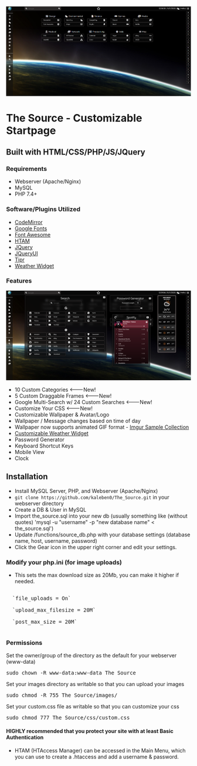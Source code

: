 ![SS1](/screenshots/capture-main.png)

# The Source - Customizable Startpage

## Built with HTML/CSS/PHP/JS/JQuery

### Requirements

- Webserver (Apache/Nginx)
- MySQL
- PHP 7.4+

### Software/Plugins Utilized

- [CodeMirror](https://codemirror.net/)
- [Google Fonts](https://fonts.google.com/)
- [Font Awesome](https://fontawesome.com/)
- [HTAM](https://github.com/Maxelweb/HTAM)
- [JQuery](https://jquery.com/)
- [JQueryUI](https://jqueryui.com/)
- [Tipr](https://github.com/lt1946/Tipr)
- [Weather Widget](https://weatherwidget.io/)

### Features

![SS2](/screenshots/capture-search.png)

- 10 Custom Categories <---New!
- 5 Custom Draggable Frames <---New!
- Google Multi-Search w/ 24 Custom Searches <---New!
- Customize Your CSS <---New!
- Customizable Wallpaper & Avatar/Logo
- Wallpaper / Message changes based on time of day
- Wallpaper now supports animated GIF format - [Imgur Sample Collection](https://imgur.com/a/A14dP6h)
- [Customizable Weather Widget](https://weatherwidget.io/)
- Password Generator
- Keyboard Shortcut Keys
- Mobile View
- Clock

## Installation

- Install MySQL Server, PHP, and Webserver (Apache/Nginx)
- `git clone https://github.com/kaleben0/The_Source.git` in your webserver directory
- Create a DB & User in MySQL
- Import the_source.sql into your new db (usually something like (without quotes) 'mysql -u "username" -p "new database name" < the_source.sql')
- Update /functions/source_db.php with your database settings (database name, host, username, password)
- Click the Gear icon in the upper right corner and edit your settings.

### Modify your php.ini (for image uploads)

- This sets the max download size as 20Mb, you can make it higher if needed.

<pre><span>
  `file_uploads = On`<br>
  `upload_max_filesize = 20M`<br>
  `post_max_size = 20M`<br>
</span></pre>

### Permissions

Set the owner/group of the directory as the default for your webserver (www-data)

  <pre><span>sudo chown -R www-data:www-data The_Source</span></pre>

Set your images directory as writable so that you can upload your images

  <pre><span>sudo chmod -R 755 The_Source/images/</span></pre>

Set your custom.css file as writable so that you can customize your css

  <pre><span>sudo chmod 777 The_Source/css/custom.css</span></pre>

#### HIGHLY recommended that you protect your site with at least Basic Authentication
- HTAM (HTAccess Manager) can be accessed in the Main Menu, which you can use to
 create a .htaccess and add a username & password.
